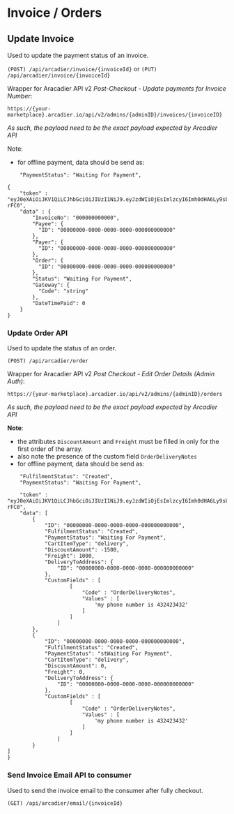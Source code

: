 # Invoice / Orders

## Update Invoice

Used to update the payment status of an invoice.

`(POST) /api/arcadier/invoice/{invoiceId}`
or
`(PUT) /api/arcadier/invoice/{invoiceId}`


Wrapper for Aracadier API v2 *Post-Checkout - Update payments for Invoice Number*:

`https://{your-marketplace}.arcadier.io/api/v2/admins/{adminID}/invoices/{invoiceID}`

*As such, the payload need to be the exact payload expected by Arcadier API*

Note:
- for offline payment, data should be send as:

```
    "PaymentStatus": "Waiting For Payment",
```


```
{
    "token" : "eyJ0eXAiOiJKV1QiLCJhbGciOiJIUzI1NiJ9.eyJzdWIiOjEsImlzcyI6Imh0dHA6Ly9sb2NhbGhvc3Qvdm9pbGFhaC9zY2hlZHVsZXIvcHJvamVjdC9hcGkvYXV0aC9nZW5lcmF0ZV90b2tlbiIsImlhdCI6MTUzNDgzNzQyNCwiZXhwIjoxNTM0ODQ0NjI0LCJuYmYiOjE1MzQ4Mzc0MjQsImp0aSI6InhMNFJQMnpBd1MwTDZzVDgifQ.TsM3r14zt3ElV8hE9CGVzL5Lwi6FCIa9ceAxC7-rFC0",
    "data" : {
        "InvoiceNo": "000000000000",
        "Payee": {
          "ID": "00000000-0000-0000-0000-000000000000"
        },
        "Payer": {
          "ID": "00000000-0000-0000-0000-000000000000"
        },
        "Order": {
          "ID": "00000000-0000-0000-0000-000000000000"
        },
        "Status": "Waiting For Payment",
        "Gateway": {
          "Code": "string"
        },
        "DateTimePaid": 0
    }
}
```

### Update Order API


Used to update the status of an order.

`(POST) /api/arcadier/order`

Wrapper for Aracadier API v2 *Post Checkout - Edit Order Details (Admin Auth)*:

`https://{your-marketplace}.arcadier.io/api/v2/admins/{adminID}/orders`

*As such, the payload need to be the exact payload expected by Arcadier API*


**Note**:
- the attributes `DiscountAmount` and `Freight` must be filled in only for the first order of the array.
- also note the presence of the custom field `OrderDeliveryNotes`
- for offline payment, data should be send as:

```
    "FulfilmentStatus": "Created",
    "PaymentStatus": "Waiting For Payment",
```

```
    "token" : "eyJ0eXAiOiJKV1QiLCJhbGciOiJIUzI1NiJ9.eyJzdWIiOjEsImlzcyI6Imh0dHA6Ly9sb2NhbGhvc3Qvdm9pbGFhaC9zY2hlZHVsZXIvcHJvamVjdC9hcGkvYXV0aC9nZW5lcmF0ZV90b2tlbiIsImlhdCI6MTUzNDgzNzQyNCwiZXhwIjoxNTM0ODQ0NjI0LCJuYmYiOjE1MzQ4Mzc0MjQsImp0aSI6InhMNFJQMnpBd1MwTDZzVDgifQ.TsM3r14zt3ElV8hE9CGVzL5Lwi6FCIa9ceAxC7-rFC0",
    "data": [
        {
            "ID": "00000000-0000-0000-0000-000000000000",
            "FulfilmentStatus": "Created",
            "PaymentStatus": "Waiting For Payment",
            "CartItemType": "delivery",
            "DiscountAmount": -1500,
            "Freight": 1000,
            "DeliveryToAddress": {
                "ID": "00000000-0000-0000-0000-000000000000"
            },
            "CustomFields" : [
                    [
                        "Code" : "OrderDeliveryNotes",
                        "Values" : [
                            'my phone number is 432423432'
                        ]
                    ]
                ]
        },
        {
            "ID": "00000000-0000-0000-0000-000000000000",
            "FulfilmentStatus": "Created",
            "PaymentStatus": "stWaiting For Payment",
            "CartItemType": "delivery",
            "DiscountAmount": 0,
            "Freight": 0,
            "DeliveryToAddress": {
                "ID": "00000000-0000-0000-0000-000000000000"
            },
            "CustomFields" : [
                    [
                        "Code" : "OrderDeliveryNotes",
                        "Values" : [
                            'my phone number is 432423432'
                        ]
                    ]
                ]
        }
]
}
```



### Send Invoice Email API to consumer

Used to send the invoice email to the consumer after fully checkout.

`(GET) /api/arcadier/email/{invoiceId}`

